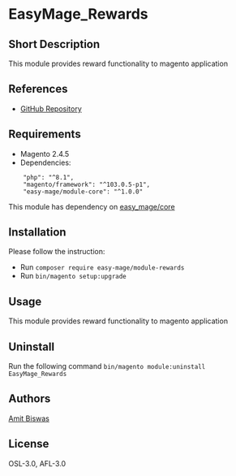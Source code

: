 # EasyMage_Rewards

## Short Description

This module provides reward functionality to magento application

## References

- [GitHub Repository](https://github.com/amitbiswaswebdev/Rewards)

## Requirements

- Magento 2.4.5
- Dependencies:

```
    "php": "^8.1",
    "magento/framework": "^103.0.5-p1",
    "easy-mage/module-core": "^1.0.0"
```

This module has dependency on [easy_mage/core](https://github.com/amitbiswaswebdev/Core)

## Installation

Please follow the instruction:

- Run `composer require easy-mage/module-rewards`
- Run `bin/magento setup:upgrade`

## Usage

This module provides reward functionality to magento application

## Uninstall

Run the following command `bin/magento module:uninstall EasyMage_Rewards`

## Authors

[Amit Biswas](amit.biswas.webdev@gmail.com)

## License

OSL-3.0, AFL-3.0
